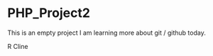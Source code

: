 PHP_Project2
============
This is an empty project
I am learning more about git / github today.

R Cline

